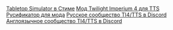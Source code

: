 [Tabletop Simulator в Стиме]()
[Мод Twilight Imperium 4 для TTS]()
[Русификатор для мода]()
[Русское сообщество TI4/TTS в Discord]()
[Англоязычное сообщество TI4/TTS в Discord]()
